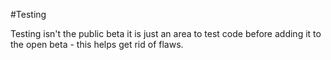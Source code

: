 #Testing

Testing isn't the public beta it is just an area to test code before adding it to the open beta - this helps get rid of flaws.
